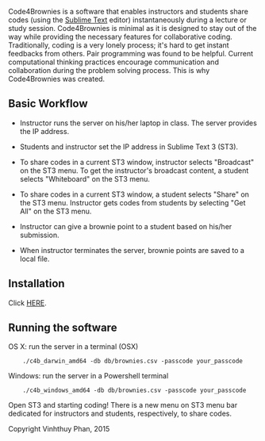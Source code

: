 Code4Brownies is a  software that enables instructors and students share codes (using the [Sublime Text](https://www.sublimetext.com/3) editor) instantaneously during a lecture or study session.  Code4Brownies is minimal as it is designed to stay out of the way while providing the necessary features for collaborative coding.
Traditionally, coding is a very lonely process; it's hard to get instant feedbacks from others.  Pair programming was found to be helpful.  Current computational thinking practices encourage communication and collaboration during the problem solving process.  This is why Code4Brownies was created.

## Basic Workflow

+ Instructor runs the server on his/her laptop in class. The server provides the IP address.

+ Students and instructor set the IP address in Sublime Text 3 (ST3).

+ To share codes in a current ST3 window, instructor selects "Broadcast" on the ST3 menu.  To get the instructor's broadcast content, a student selects "Whiteboard" on the ST3 menu.

+ To share codes in a current ST3 window, a student selects "Share" on the ST3 menu.  Instructor gets codes from students by selecting "Get All" on the ST3 menu.

+ Instructor can give a brownie point to a student based on his/her submission.

+ When instructor terminates the server, brownie points are saved to a local file.


## Installation

Click [HERE](INSTALL).


## Running the software

OS X: run the server in a terminal (OSX)
```
    ./c4b_darwin_amd64 -db db/brownies.csv -passcode your_passcode
````

Windows: run the server in a Powershell terminal
```
    ./c4b_windows_amd64 -db db/brownies.csv -passcode your_passcode
````

Open ST3 and starting coding!  There is a new menu on ST3 menu bar dedicated for instructors and students, respectively, to share codes.





Copyright Vinhthuy Phan, 2015
